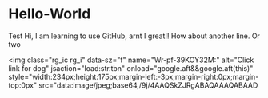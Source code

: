 # Hello-World
Test
Hi, I am learning to use GitHub, arnt I great!! 
How about another line. 
Or two

<img class="rg_ic rg_i" data-sz="f" name="Wr-pf-39KOY32M:" alt="Click link for dog" jsaction="load:str.tbn" onload="google.aft&amp;&amp;google.aft(this)" style="width:234px;height:175px;margin-left:-3px;margin-right:0px;margin-top:0px" src="data:image/jpeg;base64,/9j/4AAQSkZJRgABAQAAAQABAAD
